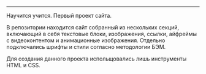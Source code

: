 #
___________________________
Научится учится.
Первый проект сайта.

В репозитории находится сайт собранный из нескольких секций, включающий в себя текстовые блоки, изображения, ссылки, айфреймы с видеоконтентом и анимационные изображения. Отдельно подключались шрифты и стили согласно методологии БЭМ.

Для создания данного проекта испольщовались лишь инструменты HTML и CSS.





